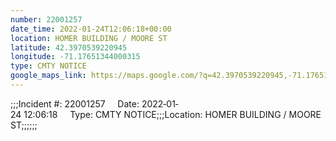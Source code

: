 ```yaml
---
number: 22001257
date_time: 2022-01-24T12:06:18+00:00
location: HOMER BUILDING / MOORE ST
latitude: 42.3970539220945
longitude: -71.17651344000315
type: CMTY NOTICE
google_maps_link: https://maps.google.com/?q=42.3970539220945,-71.17651344000315
---
```


;;;Incident #: 22001257     Date: 2022‐01‐24 12:06:18     Type: CMTY NOTICE;;;Location: HOMER BUILDING / MOORE ST;;;;;;
